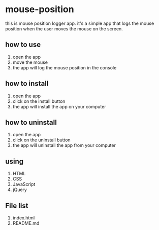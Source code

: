 # mouse-position
this is mouse position logger app. it's a simple app that logs the mouse position when the user moves the mouse on the screen.

## how to use
1. open the app
2. move the mouse
3. the app will log the mouse position in the console

## how to install
1. open the app
2. click on the install button
3. the app will install the app on your computer

## how to uninstall
1. open the app
2. click on the uninstall button
3. the app will uninstall the app from your computer

## using
1. HTML
2. CSS
3. JavaScript
4. jQuery

## File list
1. index.html
2. README.md
